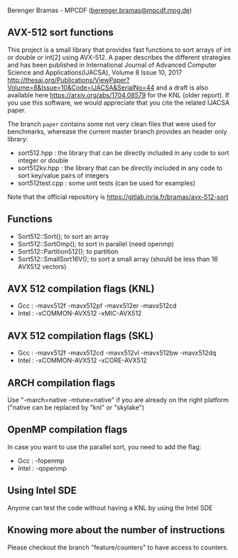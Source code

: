 Berenger Bramas - MPCDF (berenger.bramas@mpcdf.mpg.de)

## AVX-512 sort functions

This project is a small library that provides fast functions to sort arrays of int or double or int[2] using AVX-512.
A paper describes the different strategies and has been published in International Journal of Advanced Computer Science and Applications(IJACSA), Volume 8 Issue 10, 2017
http://thesai.org/Publications/ViewPaper?Volume=8&Issue=10&Code=IJACSA&SerialNo=44
and a draft is also available here https://arxiv.org/abs/1704.08579 for the KNL (older report).
If you use this software, we would appreciate that you cite the related IJACSA paper.


The branch `paper` contains some not very clean files that were used for benchmarks,
wherease the current master branch provides an header only library:
- sort512.hpp : the library that can be directly included in any code to sort integer or double
- sort512kv.hpp : the library that can be directly included in any code to sort key/value pairs of integers
- sort512test.cpp : some unit tests (can be used for examples)

Note that the official repository is https://gitlab.inria.fr/bramas/avx-512-sort

##  Functions
- Sort512::Sort(); to sort an array
- Sort512::SortOmp(); to sort in parallel (need openmp)
- Sort512::Partition512(); to partition
- Sort512::SmallSort16V(); to sort a small array (should be less than 16 AVX512 vectors)


## AVX 512 compilation flags (KNL)
- Gcc : -mavx512f -mavx512pf -mavx512er -mavx512cd
- Intel : -xCOMMON-AVX512 -xMIC-AVX512

## AVX 512 compilation flags (SKL)
- Gcc : -mavx512f -mavx512cd -mavx512vl -mavx512bw -mavx512dq
- Intel : -xCOMMON-AVX512 -xCORE-AVX512

## ARCH compilation flags

Use "-march=native -mtune=native" if you are already on the right platform ("native can be replaced by "knl" or "skylake")

## OpenMP compilation flags
In case you want to use the parallel sort, you need to add the flag:
- Gcc :  -fopenmp
- Intel :  -qopenmp

## Using Intel SDE

Anyone can test the code without having a KNL by using the Intel SDE

## Knowing more about the number of instructions

Please checkout the branch "feature/counters" to have access to counters.
